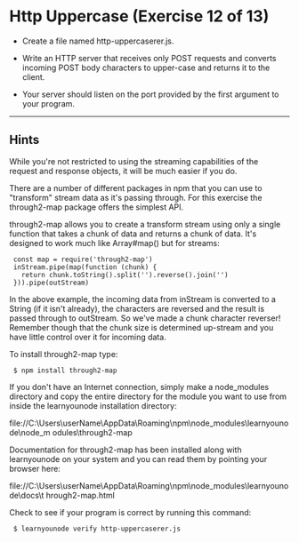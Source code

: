 # Http Uppercase (Exercise 12 of 13)

- Create a file named http-uppercaserer.js.

- Write an HTTP server that receives only POST requests and converts incoming POST body characters to upper-case and returns it to the client.     

- Your server should listen on the port provided by the first argument to your program.

---

 ## Hints

  While you're not restricted to using the streaming capabilities of the        
  request and response objects, it will be much easier if you do.

  There are a number of different packages in npm that you can use to
  "transform" stream data as it's passing through. For this exercise the        
  through2-map package offers the simplest API.

  through2-map allows you to create a transform stream using only a single
  function that takes a chunk of data and returns a chunk of data. It's
  designed to work much like Array#map() but for streams:

     const map = require('through2-map')
     inStream.pipe(map(function (chunk) {
       return chunk.toString().split('').reverse().join('')
     })).pipe(outStream)

  In the above example, the incoming data from inStream is converted to a
  String (if it isn't already), the characters are reversed and the result
  is passed through to outStream. So we've made a chunk character reverser!
  Remember though that the chunk size is determined up-stream and you have
  little control over it for incoming data.

  To install through2-map type:

     $ npm install through2-map

  If you don't have an Internet connection, simply make a node_modules  
  directory and copy the entire directory for the module you want to use
  from inside the learnyounode installation directory:

  file://C:\Users\userName\AppData\Roaming\npm\node_modules\learnyounode\node_m
  odules\through2-map

  Documentation for through2-map has been installed along with learnyounode
  on your system and you can read them by pointing your browser here:

  file://C:\Users\userName\AppData\Roaming\npm\node_modules\learnyounode\docs\t
  hrough2-map.html

  Check to see if your program is correct by running this command:

     $ learnyounode verify http-uppercaserer.js